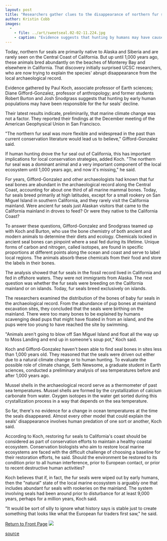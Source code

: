 ```yaml
---
layout: post
title: "Researchers gather clues to the disappearance of northern fur seals"
author: Kristin Cobb
images:
  -
    - file: ../art/sweetseal.02-02-11.224.jpg
    - caption: "Evidence suggests that hunting by humans may have caused the decline of the fur seals on the Central Coast. Photo: Kimberlee B. Beckmen"
---
```


Today, northern fur seals are primarily native to Alaska and Siberia and are rarely seen on the Central Coast of California. But up until 1,000 years ago, these animals bred abundantly on the beaches of Monterey Bay and elsewhere in California. That discovery initially surprised UCSC researchers, who are now trying to explain the species' abrupt disappearance from the local archaeological record.

Evidence gathered by Paul Koch, associate professor of Earth sciences; Diane Gifford-Gonzalez, professor of anthropology; and former students Robert Burton and Josh Snodgrass suggests that hunting by early human populations may have been responsible for the fur seals' decline.

Their latest results indicate, preliminarily, that marine climate change was not a factor. They reported their findings at the December meeting of the American Geophysical Union in San Francisco.   
  
"The northern fur seal was more flexible and widespread in the past than current conservation literature would lead us to believe," Gifford-Gonzalez said.   
  
If human hunting drove the fur seal out of California, this has important implications for local conservation strategies, added Koch. "The northern fur seal was a dominant animal and a very important component of the local ecosystem until 1,000 years ago, and now it's missing," he said.  
  
For years, Gifford-Gonzalez and other archaeologists had known that fur seal bones are abundant in the archaeological record along the Central Coast, accounting for about one third of all marine mammal bones. Today, fur seals breed primarily at high latitudes, except for a small rookery on San Miguel Island in southern California, and they rarely visit the California mainland. Were ancient fur seals just Alaskan visitors that came to the California mainland in droves to feed? Or were they native to the California Coast?  
  
To answer these questions, Gifford-Gonzalez and Snodgrass teamed up with Koch and Burton, who use the bone chemistry of both ancient and modern animals to determine their diets and ecology. Chemicals locked in ancient seal bones can pinpoint where a seal fed during its lifetime. Unique forms of carbon and nitrogen, called isotopes, are found in specific proportions at different points along the ocean and coast and serve to label local regions. The animals absorb these chemicals from their food and store the labels in their bones.   
  
The analysis showed that fur seals in the fossil record lived in California and fed in offshore waters. They were not immigrants from Alaska. The next question was whether the fur seals were breeding on the California mainland or on islands. Today, fur seals breed exclusively on islands.  
  
The researchers examined the distribution of the bones of baby fur seals in the archaeological record. From the abundance of pup bones at mainland excavation sites, they concluded that the seals were birthing on the mainland. There were too many bones to be explained by humans scavenging dead pups that might have floated in from an island, and the pups were too young to have reached the site by swimming.   
  
"Animals aren't going to blow off San Miguel Island and float all the way up to Moss Landing and end up in someone's soup pot," Koch said.  
  
Koch and Gifford-Gonzalez haven't been able to find seal bones in sites less than 1,000 years old. They reasoned that the seals were driven out either due to a natural climate change or to human hunting. To evaluate the possible role of climate change, Seth Newsome, a graduate student in Earth sciences, conducted a preliminary analysis of sea temperatures before and after 1,000 years ago.  
  
Mussel shells in the archaeological record serve as a thermometer of past sea temperatures. Mussel shells are formed by the crystallization of calcium carbonate from water. Oxygen isotopes in the water get sorted during this crystallization process in a way that depends on the sea temperature.   
  
So far, there's no evidence for a change in ocean temperatures at the time the seals disappeared. Almost every other model that could explain the seals' disappearance involves human predation of one sort or another, Koch said.   
  
According to Koch, restoring fur seals to California's coast should be considered as part of conservation efforts to maintain a healthy coastal ecosystem. Conservation biologists who aim to restore local marine ecosystems are faced with the difficult challenge of choosing a baseline for their restoration efforts, he said. Should the environment be restored to its condition prior to all human interference, prior to European contact, or prior to recent destructive human activities?   
  
Koch believes that if, in fact, the fur seals were wiped out by early humans, then the "natural" state of the local marine ecosystem is arguably one that includes abundant fur seals with rookeries on the mainland. The system involving seals had been around prior to disturbance for at least 9,000 years, perhaps for a million years, Koch said.   
  
"It would be sort of silly to ignore what history says is stable just to create something that looks like what the European fur traders first saw," he said.

  

[Return to Front Page][1] ![ ][2]

[1]: ../../index.html
[2]: ../../images/trans.gif

[source](http://www1.ucsc.edu/currents/01-02/02-11/seals.html "Permalink to seals")
